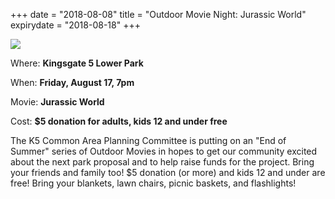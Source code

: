 +++
date = "2018-08-08"
title = "Outdoor Movie Night: Jurassic World"
expirydate = "2018-08-18"
+++

<img src="/img/outdoor-movie.jpg" style="margin-left: auto; margin-right: auto; display: block; max-width: 100%;" />

Where: **Kingsgate 5 Lower Park**

When: **Friday, August 17, 7pm**

Movie: **Jurassic World**

Cost: **$5 donation for adults, kids 12 and under free**

The K5 Common Area Planning Committee is putting on an "End of Summer" series of Outdoor Movies in hopes to get our community excited about the next park proposal and to help raise funds for the project. Bring your friends and family too! $5 donation (or more) and kids 12 and under are free! Bring your blankets, lawn chairs, picnic baskets, and flashlights!

